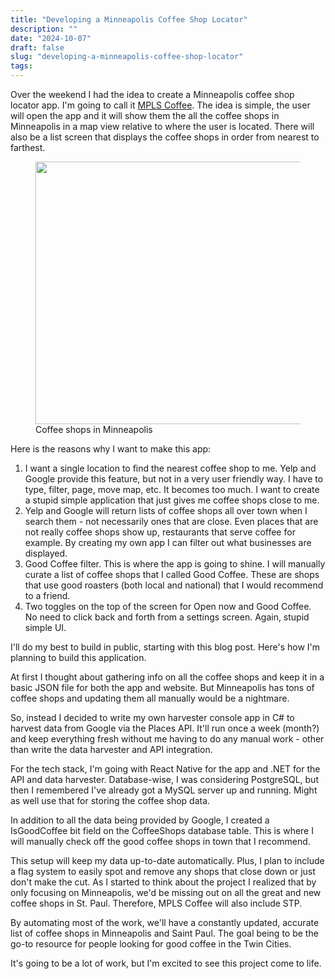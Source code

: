 ```yaml
---
title: "Developing a Minneapolis Coffee Shop Locator"
description: ""
date: "2024-10-07"
draft: false
slug: "developing-a-minneapolis-coffee-shop-locator"
tags:
---
```


<p>Over the weekend I had the idea to create a Minneapolis coffee shop locator app. I'm going to call it <a href="https://mplscoffee.com" rel="noreferrer">MPLS Coffee</a>. The idea is simple, the user will open the app and it will show them the all the coffee shops in Minneapolis in a map view relative to where the user is located. There will also be a list screen that displays the coffee shops in order from nearest to farthest. </p><figure class="kg-card kg-image-card kg-card-hascaption"><img src="/images/2024/10/Screenshot-2024-10-07-at-12.25.57-PM.png" class="kg-image" alt="" loading="lazy" width="930" height="420" srcset="/images/size/w600/2024/10/Screenshot-2024-10-07-at-12.25.57-PM.png 600w, /images/2024/10/Screenshot-2024-10-07-at-12.25.57-PM.png 930w" sizes="(min-width: 720px) 720px"><figcaption><span style="white-space: pre-wrap;">Coffee shops in Minneapolis</span></figcaption></figure><p>Here is the reasons why I want to make this app:</p><ol><li>I want a single location to find the nearest coffee shop to me. Yelp and Google provide this feature, but not in a very user friendly way. I have to type, filter, page, move map, etc. It becomes too much. I want to create a stupid simple application that just gives me coffee shops close to me.</li><li>Yelp and Google will return lists of coffee shops all over town when I search them - not necessarily ones that are close. Even places that are not really coffee shops show up, restaurants that serve coffee for example. By creating my own app I can filter out what businesses are displayed. </li><li>Good Coffee filter. This is where the app is going to shine. I will manually curate a list of coffee shops that I called Good Coffee. These are shops that use good roasters (both local and national) that I would recommend to a friend. </li><li>Two toggles on the top of the screen for Open now and Good Coffee. No need to click back and forth from a settings screen. Again, stupid simple UI.</li></ol><p>I'll do my best to build in public, starting with this blog post. Here's how I'm planning to build this application.</p><p>At first I thought about gathering info on all the coffee shops and keep it in a basic JSON file for both the app and website. But Minneapolis has tons of coffee shops and updating them all manually would be a nightmare.</p><p>So, instead I decided to write my own harvester console app in C# to harvest data from Google via the Places API. It'll run once a week (month?) and keep everything fresh without me having to do any manual work - other than write the data harvester and API integration.</p><p>For the tech stack, I'm going with React Native for the app and .NET for the API and data harvester. Database-wise, I was considering PostgreSQL, but then I remembered I've already got a MySQL server up and running. Might as well use that for storing the coffee shop data. </p><p>In addition to all the data being provided by Google, I created a IsGoodCoffee bit field on the CoffeeShops database table. This is where I will manually check off the good coffee shops in town that I recommend.</p><p>This setup will keep my data up-to-date automatically. Plus, I plan to include a flag system to easily spot and remove any shops that close down or just don't make the cut. As I started to think about the project I realized that by only focusing on Minneapolis, we'd be missing out on all the great and new coffee shops in St. Paul. Therefore, MPLS Coffee will also include STP.</p><p>By automating most of the work, we'll have a constantly updated, accurate list of coffee shops in Minneapolis and Saint Paul. The goal being to be the go-to resource for people looking for good coffee in the Twin Cities.</p><p>It's going to be a lot of work, but I'm excited to see this project come to life. </p><p></p>
